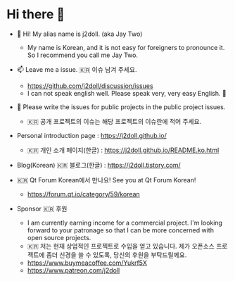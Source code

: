 # Hi there 👋

<!--
**j2doll/j2doll** is a ✨ _special_ ✨ repository because its `README.md` (this file) appears on your GitHub profile.

Here are some ideas to get you started:

- 🔭 I’m currently working on ...
- 🌱 I’m currently learning ...
- 👯 I’m looking to collaborate on ...
- 🤔 I’m looking for help with ...
- 💬 Ask me about ...
- 📫 How to reach me: ...
- 😄 Pronouns: ...
- ⚡ Fun fact: ...
-->

- :monkey: Hi! My alias name is j2doll. (aka Jay Two)
  - My name is Korean, and it is not easy for foreigners to pronounce it. So I recommend you call me Jay Two. 

- :mailbox: Leave me a issue. :kr: 이슈 남겨 주세요. 
  - https://github.com/j2doll/discussion/issues
  - I can not speak english well. Please speak very, very easy English. :monkey:

- 💬 Please write the issues for public projects in the public project issues. 
   - :kr: 공개 프로젝트의 이슈는 해당 프로젝트의 이슈란에 적어 주세요. 

- Personal introduction page : https://j2doll.github.io/
  - :kr: 개인 소개 페이지(한글) : https://j2doll.github.io/README.ko.html
  
- Blog(Korean) :kr: 블로그(한글) : https://j2doll.tistory.com/

- :kr: Qt Forum Korean에서 만나요! See you at Qt Forum Korean!
  - https://forum.qt.io/category/59/korean

- Sponsor :kr: 후원
  - I am currently earning income for a commercial project. I'm looking forward to your patronage so that I can be more concerned with open source projects.
  - :kr: 저는 현재 상업적인 프로젝트로 수입을 얻고 있습니다. 제가 오픈소스 프로젝트에 좀더 신경을 쓸 수 있도록, 당신의 후원을 부탁드릴께요.
  - https://www.buymeacoffee.com/Yukrf5X
  - https://www.patreon.com/j2doll
